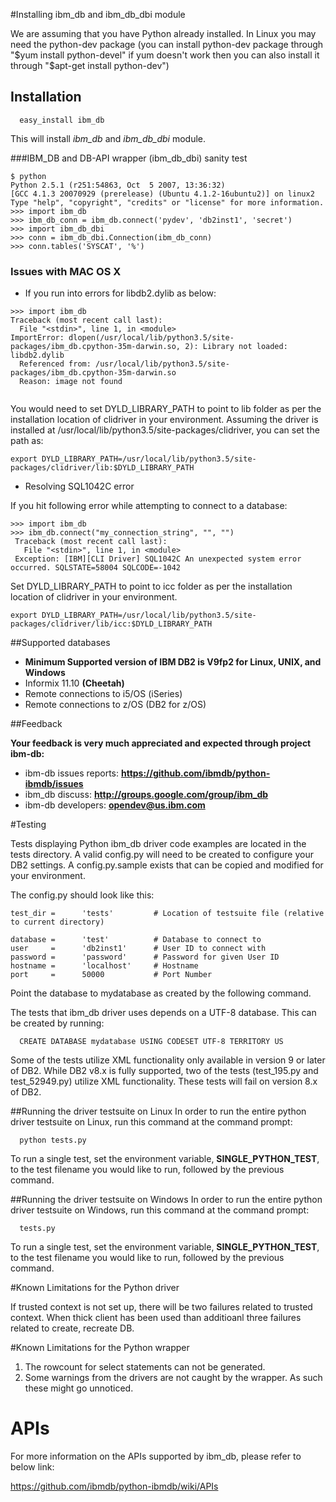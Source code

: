 #Installing ibm_db and ibm_db_dbi module 

We are assuming that you have Python already installed. In Linux you may need the python-dev package (you can install python-dev package through "$yum install python-devel" if yum doesn't work then you can also install it through "$apt-get install python-dev")

 
## Installation 
```
  easy_install ibm_db
```
This will install *ibm_db* and *ibm_db_dbi* module.


###IBM_DB and DB-API wrapper (ibm_db_dbi) sanity test 

```
$ python
Python 2.5.1 (r251:54863, Oct  5 2007, 13:36:32)
[GCC 4.1.3 20070929 (prerelease) (Ubuntu 4.1.2-16ubuntu2)] on linux2
Type "help", "copyright", "credits" or "license" for more information.
>>> import ibm_db
>>> ibm_db_conn = ibm_db.connect('pydev', 'db2inst1', 'secret')
>>> import ibm_db_dbi
>>> conn = ibm_db_dbi.Connection(ibm_db_conn)
>>> conn.tables('SYSCAT', '%')
```
### Issues with MAC OS X
* If you run into errors for libdb2.dylib as below:

```
>>> import ibm_db
Traceback (most recent call last):
  File "<stdin>", line 1, in <module>
ImportError: dlopen(/usr/local/lib/python3.5/site-packages/ibm_db.cpython-35m-darwin.so, 2): Library not loaded: libdb2.dylib
  Referenced from: /usr/local/lib/python3.5/site-packages/ibm_db.cpython-35m-darwin.so
  Reason: image not found
  
```

You would need to set DYLD_LIBRARY_PATH to point to lib folder as per the installation location of clidriver in your environment. Assuming the driver is installed at /usr/local/lib/python3.5/site-packages/clidriver, you can set the path as:

```
export DYLD_LIBRARY_PATH=/usr/local/lib/python3.5/site-packages/clidriver/lib:$DYLD_LIBRARY_PATH

```

* Resolving SQL1042C error

If you hit following error while attempting to connect to a database:

```
>>> import ibm_db
>>> ibm_db.connect("my_connection_string", "", "")
 Traceback (most recent call last):
   File "<stdin>", line 1, in <module>
 Exception: [IBM][CLI Driver] SQL1042C An unexpected system error occurred. SQLSTATE=58004 SQLCODE=-1042   
```
Set DYLD_LIBRARY_PATH to point to icc folder as per the installation location of clidriver in your environment.

```
export DYLD_LIBRARY_PATH=/usr/local/lib/python3.5/site-packages/clidriver/lib/icc:$DYLD_LIBRARY_PATH
```

##Supported databases
 * **Minimum Supported version of IBM DB2 is V9fp2 for Linux, UNIX, and Windows**
 * Informix 11.10 **(Cheetah)**
 * Remote connections to i5/OS (iSeries)
 * Remote connections to z/OS (DB2 for z/OS)

##Feedback

**Your feedback is very much appreciated and expected through project ibm-db:**
  * ibm-db issues reports: **https://github.com/ibmdb/python-ibmdb/issues**
  * ibm_db discuss: **http://groups.google.com/group/ibm_db**
  * ibm-db developers: **opendev@us.ibm.com**


#Testing

Tests displaying Python ibm_db driver code examples are located in the tests 
directory. A valid config.py will need to be created to configure your DB2
settings. A config.py.sample exists that can be copied and modified for your
environment.

The config.py should look like this:

```
test_dir =      'tests'         # Location of testsuite file (relative to current directory)

database =      'test'          # Database to connect to
user     =      'db2inst1'      # User ID to connect with
password =      'password'      # Password for given User ID
hostname =      'localhost'     # Hostname
port     =      50000           # Port Number
```

Point the database to mydatabase as created by the following command.

The tests that ibm_db driver uses depends on a UTF-8 database.  This can be 
created by running:
```
  CREATE DATABASE mydatabase USING CODESET UTF-8 TERRITORY US
```    
Some of the tests utilize XML functionality only available in version 9 or 
later of DB2.  While DB2 v8.x is fully supported, two of the tests 
(test_195.py and test_52949.py) utilize XML functionality.  These tests will 
fail on version 8.x of DB2.

##Running the driver testsuite on Linux
  In order to run the entire python driver testsuite on Linux, run this 
  command at the command prompt:
  ```
    python tests.py
  ```  
  To run a single test, set the environment variable, **SINGLE_PYTHON_TEST**, to 
  the test filename you would like to run, followed by the previous command.
    
##Running the driver testsuite on Windows
  In order to run the entire python driver testsuite on Windows, run this 
  command at the command prompt:
  ```
    tests.py
  ```
  To run a single test, set the environment variable, **SINGLE_PYTHON_TEST**, to 
  the test filename you would like to run, followed by the previous command.


#Known Limitations for the Python driver

If trusted context is not set up, there will be two failures related to trusted context. When thick client has been used than additioanl three failures related to create, recreate DB.


#Known Limitations for the Python wrapper

1. The rowcount for select statements can not be generated.
2. Some warnings from the drivers are not caught by the wrapper.
   As such these might go unnoticed.

# APIs

For more information on the APIs supported by ibm_db, please refer to below link:

https://github.com/ibmdb/python-ibmdb/wiki/APIs
